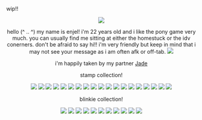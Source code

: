 wip!! 
<div> 
<div align="center">
<img src="https://64.media.tumblr.com/69a856dd99d6f0da4fb246ba2dd7f492/49cd6d35bb94bc9c-06/s1280x1920/3f5d4ea4f197694b6c0d4e0ea7d48cb453dff465.pnj">

hello (^ .. ^) my name is enjel! i'm 22 years old and i like the pony game very much.
you can usually find me sitting at either the homestuck or the idv conerners.
don't be afraid to say hi!! i'm very friendly but keep in mind that i may not see your message as i am often afk or off-tab. <img src="https://64.media.tumblr.com/ca01b4bde0808bf3584ef4cbb3dd0f76/b18aff3ce9323114-7c/s75x75_c1/6694e17317fece7cf72ad039c90895c4b5f73821.gifv">

i'm happily taken by my partner <a href="https://sunnysonnyata.carrd.co/">Jade</a>


<p> stamp collection! </p>
<img src="https://64.media.tumblr.com/f1fe7cb7463a4d1c9ea0c2252e900e0f/70199db9eea296dd-cd/s100x200/46a09dd1488364186a0e0cbc6e5561764f28c1b0.pnj">
<img src="https://64.media.tumblr.com/2aabd76d376faee35a18cde9b24e042b/6ae1cd485e0885b6-31/s100x200/de431b9bfabc35ed1aafe76a486ddcb803d6949f.pnj">
<img src="https://64.media.tumblr.com/43bb6511d6154469617d0de75ee093cb/4275bcfcf8ee841f-b9/s100x200/18d76bf2cdd5ce36dc7c36c1c13f99dff58217d0.gifv">
<img src="https://64.media.tumblr.com/9195cb3c8a07378cfdf7366a17b69a72/be4d005d6941e7bd-10/s100x200/fcd2df851eb64117341ca8ee74ea2c45c84aa8b4.pnj">
<img src="https://64.media.tumblr.com/acb5c8b33dacfea8d6036ab0d55f31cd/be4d005d6941e7bd-e2/s100x200/1f8291ac2f2cbb8e28b1f92aae7eb9ee6525926e.pnj"> 
<img src="https://64.media.tumblr.com/25f34ce53f4d6970f0cf9483e9581f48/79d8b316934d24c3-ea/s100x200/7d6d5a4e734fe1c774fc51528d56a5404696453d.pnj">
<img src="https://64.media.tumblr.com/5d084cf80054b94b1380730d0ba960a2/79d8b316934d24c3-51/s100x200/b88501c78d12b5d18066a30d4c5cd17d7b2975c4.gifv">
<img src="https://64.media.tumblr.com/e38419dde170cc90b6b5404eac24fd2c/473928ea48888009-52/s100x200/a977a22d2d5b940af9c47302db0001f7572c5dc3.pnj">
<img src="https://64.media.tumblr.com/815e67f128e6934a5a46bb8561344a84/473928ea48888009-4b/s100x200/c5acacd5206cf81486b987b4d370da08d30e9536.pnj">
<img src="https://64.media.tumblr.com/20def6f0395884190de77d128e4b51fe/6eac0cbc1027da31-82/s100x200/aa4775365f1a330c74dba7bef296ed0049545005.pnj">
<img src="https://64.media.tumblr.com/2fbee26e6b54b931aa46f9151887ea47/2be3d7b7e3b8925d-96/s100x200/3983322ad62a43739c1fb758dbda7ecdf02932fc.pnj">
<img src="https://64.media.tumblr.com/63a67dc1b9aeb1faac06c412634747fd/f1413ef45abf2485-e1/s100x200/a0eee51e9e9e8a6c5c1bb1dfe2db7321171832e8.gifv">
<img src="https://64.media.tumblr.com/5077364f3c616cfcac0863a3b6f4d2fe/f1413ef45abf2485-af/s100x200/52084bee53534b2bb7b081a750e51a004bd493aa.gifv">
<img src="https://64.media.tumblr.com/a7d0407db497ccf34acb19a6432815f3/f1413ef45abf2485-94/s100x200/f204502c74bbcbab3bd9daaf43c45e540a8422c4.pnj">
<img src="https://64.media.tumblr.com/9c2247eea4553ed4e5937e6685c1e2cf/0eeb2aa8fbc951dc-23/s100x200/e33473dc59ff06eb87b50acb86caf34500e655ba.pnj">
<img src="https://64.media.tumblr.com/41c41d9f16c2bee5e0fa5475b22cedeb/67e8e56a4c66369c-98/s100x200/101b59bcb4271baa82e22f27950b9502f7377af6.gifv">
<img src="https://64.media.tumblr.com/872d1321aa1e90e2505adeafd263f84a/67e8e56a4c66369c-9c/s250x400/1b8e358ab725877159ff8777945155fc211b6012.jpg">
<img src="https://64.media.tumblr.com/83bee4ae3d8fd0924efb84f3e5d7ef98/67e8e56a4c66369c-30/s100x200/46da171c930899ff6584abebdea51dd94e2f9878.pnj">
<img src="https://64.media.tumblr.com/02b4ba41c148b5f0640a9c5edc1f0725/e82a9758aa9a0ad9-93/s100x200/18d1dee773bb9a75cf065d0ef063f4f0d1438e76.pnj">

<p>blinkie collection!</p>
<img src="https://64.media.tumblr.com/bfe0f2d21bb4ba5c529e9df52baa07ae/8f3b966c768a7a38-63/s250x400/43aa0dae0cf3e9ac587af873c5e7de89dc75208d.gifv">
<img src="https://64.media.tumblr.com/33df89a383a78edbade2c6d872e4ecc1/b18aff3ce9323114-08/s250x400/996beaeaacaaee707c01c7d9e2152074fc1e701c.gifv">
<img src="https://64.media.tumblr.com/59343e8ab721765f1221aa526818494f/6eac0cbc1027da31-eb/s250x400/3ea3a3073ce2925951b0bff3096fb4233e17dc02.gifv">
<img src="https://64.media.tumblr.com/a5b6d35bc8b1c89e64033355ccba4b79/321aa268678c99b9-4c/s250x400/f089d536ab70b8c8afd278f3fe9209b4310c0339.gifv">
<img src="https://64.media.tumblr.com/e6e5560fc6219fa87f39dd73e902a886/3c74d06b377fdc9b-55/s250x400/1e868279cf29038170c5643101fd48c1e3047a7e.gifv">
<im src="https://64.media.tumblr.com/9d8874a7283822cb0856aed5ec9f2f3c/b32c64cc93000922-4b/s250x400/5bcc898eea857e192964ea030a7529fe24c45adc.gifv">
<img src="https://64.media.tumblr.com/8e4a59a3bc3aa75c20897869e194d772/b32c64cc93000922-84/s250x400/6b3450ea5ba7f7cfcac778a1195cfef32ff3dbd1.gifv">
<img src="https://64.media.tumblr.com/a3f7b7b3b7de032c4932c613915ebae8/f1413ef45abf2485-55/s250x400/145377b70ed34ae0dbf73baa08e121bc637bfaa6.gifv">
<img src="https://64.media.tumblr.com/f37ee588a082c900227fb624b361b276/b4f3a731a7a10fbe-4b/s250x400/5e6f82681723349289d8d4c036656b48baa4afe9.gifv">
<img src="https://64.media.tumblr.com/c5b29f56e258970ba6b3c12d52f58eef/e82a9758aa9a0ad9-07/s250x400/e4598df278d4746f51c8f250efc782169e20b6ce.pnj">
<img src="https://64.media.tumblr.com/f28b826429f8864130664ce3b3005871/e82a9758aa9a0ad9-82/s250x400/25ef194d677e5cb4f691f5440c0afc26835f5eb7.jpg">

<img src="https://64.media.tumblr.com/786b65ef91528201dd5b96f18a316255/49cd6d35bb94bc9c-1a/s1280x1920/2ce6ad8f07753b29517586f622e6e772c73e1243.pnj">
</div>
